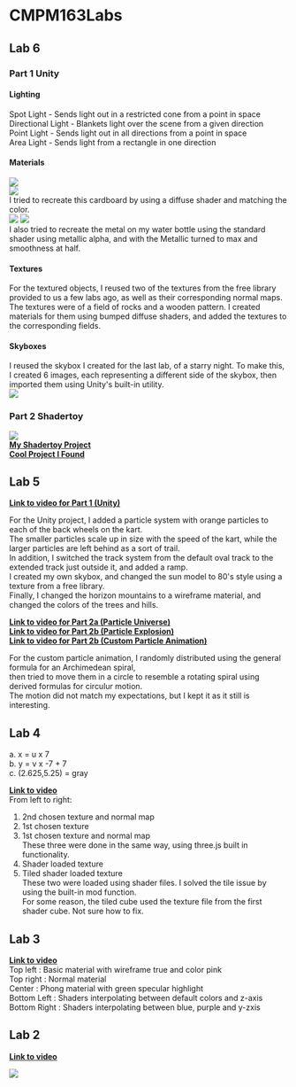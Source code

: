 # CMPM163Labs

## <b>Lab 6</b>
### Part 1 Unity
#### Lighting  
Spot Light - Sends light out in a restricted cone from a point in space  
Directional Light - Blankets light over the scene from a given direction  
Point Light - Sends light out in all directions from a point in space   
Area Light - Sends light from a rectangle in one direction  
#### Materials  
![](lab6/cardboard.png)  
![](lab6/cardboard_material.png)  
I tried to recreate this cardboard by using a diffuse shader and matching the color.  
![](lab6/metal.png)
![](lab6/metallic_material.png)  
I also tried to recreate the metal on my water bottle using the standard shader using metallic alpha, and with the Metallic turned to max and smoothness at half.  
#### Textures   
For the textured objects, I reused two of the textures from the free library provided to us a few labs ago, as well as their corresponding normal maps. The textures were of a field of rocks and a wooden pattern. I created materials for them using bumped diffuse shaders, and added the textures to the corresponding fields.
#### Skyboxes
I reused the skybox I created for the last lab, of a starry night. To make this, I created 6 images, each representing a different side of the skybox, then imported them using Unity's built-in utility.  
![](lab6/unityscene.png)  
### Part 2 Shadertoy  
![](lab6/shadertoytexture.png)  
<b>[My Shadertoy Project](https://www.shadertoy.com/view/wdBBRR)</b>  
<b>[Cool Project I Found](https://www.shadertoy.com/view/3slcWr)</b>

## <b>Lab 5</b>  

<b>[Link to video for Part 1 (Unity)](https://drive.google.com/file/d/1MXvV7zigGS_BIwOGz5jNPGfW4-zUYq99/view?usp=sharing)</b>  

For the Unity project, I added a particle system with orange particles to each of the back wheels on the kart.  
The smaller particles scale up in size with the speed of the kart, while the larger particles are left behind as a sort of trail.  
In addition, I switched the track system from the default oval track to the extended track just outside it, and added a ramp.  
I created my own skybox, and changed the sun model to 80's style using a texture from a free library.  
Finally, I changed the horizon mountains to a wireframe material, and changed the colors of the trees and hills.  
  
  
<b>[Link to video for Part 2a (Particle Universe)](https://drive.google.com/file/d/1WVAzfANfpFkmtTXsbpWw53aB_S5okLJf/view?usp=sharing)  
[Link to video for Part 2b (Particle Explosion)](https://drive.google.com/file/d/15gvVtC_OpPLMY9x_FM7s_b9jzoDUOy64/view?usp=sharing)  
[Link to video for Part 2b (Custom Particle Animation)](https://drive.google.com/file/d/1jq4wkb4TV9JFAAEGQszXzMA2cKw9bJ6F/view?usp=sharing)</b>  

For the custom particle animation, I randomly distributed using the general formula for an Archimedean spiral,  
then tried to move them in a circle to resemble a rotating spiral using derived formulas for circulur motion.  
The motion did not match my expectations, but I kept it as it still is interesting.  

## <b>Lab 4</b>  
a. x = u x 7    
b. y = v x -7 + 7  
c. (2.625,5.25) = gray  

<b>[Link to video](https://drive.google.com/file/d/1bo_ADo5jxJRgCFgc9_9M-fvdPf7ahkXf/view?usp=sharing)</b>  
From left to right:
1. 2nd chosen texture and normal map  
2. 1st chosen texture  
3. 1st chosen texture and normal map  
These three were done in the same way, using three.js built in functionality.  
4. Shader loaded texture  
5. Tiled shader loaded texture  
These two were loaded using shader files. I solved the tile issue by using the built-in mod function.  
For some reason, the tiled cube used the texture file from the first shader cube. Not sure how to fix.

## <b>Lab 3</b>

<b>[Link to video](https://drive.google.com/file/d/1mI6X_eOP5UXOTJIeI3NRfMBDfFhOcWyP/view?usp=sharing)</b>  
Top left     : Basic material with wireframe true and color pink  
Top right    : Normal material  
Center       : Phong material with green specular highlight  
Bottom Left  : Shaders interpolating between default colors and z-axis  
Bottom Right : Shaders interpolating between blue, purple and y-zxis  

## <b>Lab 2</b>

<b>[Link to video](https://drive.google.com/file/d/1NeADZKp8pNPdYFGvxcBc9fCCv-Py1t9W/view?usp=sharing)</b>  

![](scene.png)
